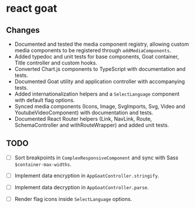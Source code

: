 # react goat

## Changes

- Documented and tested the media component registry, allowing custom media components to be registered through `addMediaComponents`.
- Added typedoc and unit tests for base components, Goat container, Title controller and custom hooks.
- Converted Chart.js components to TypeScript with documentation and tests.
- Documented Goat utility and application controller with accompanying tests.
- Added internationalization helpers and a `SelectLanguage` component with default flag options.
- Synced media components (Icons, Image, SvgImports, Svg, Video and YoutubeVideoComponent) with documentation and tests.
- Documented React Router helpers (Link, NavLink, Route, SchemaController and withRouteWrapper) and added unit tests.

## TODO

- [ ] Sort breakpoints in `ComplexResponsiveComponent` and sync with Sass `$container-max-widths`.
- [ ] Implement data encryption in `AppGoatController.stringify`.
- [ ] Implement data decryption in `AppGoatController.parse`.
- [ ] Render flag icons inside `SelectLanguage` options.


